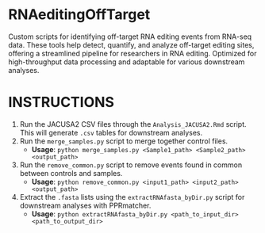 # RNAeditingOffTarget
Custom scripts for identifying off-target RNA editing events from RNA-seq data. These tools help detect, quantify, and analyze off-target editing sites, offering a streamlined pipeline for researchers in RNA editing. Optimized for high-throughput data processing and adaptable for various downstream analyses.

# INSTRUCTIONS
1) Run the JACUSA2 CSV files through the `Analysis_JACUSA2.Rmd` script. This will generate `.csv` tables for downstream analyses.
2) Run the `merge_samples.py` script to merge together control files.
   - **Usage**: `python merge_samples.py <Sample1_path> <Sample2_path> <output_path>`
3) Run the `remove_common.py` script to remove events found in common between controls and samples.
   - **Usage**: `python remove_common.py <input1_path> <input2_path> <output_path>`
4) Extract the `.fasta` lists using the `extractRNAfasta_byDir.py` script for downstream analyses with PPRmatcher.
   - **Usage**: `python extractRNAfasta_byDir.py <path_to_input_dir> <path_to_output_dir>`
